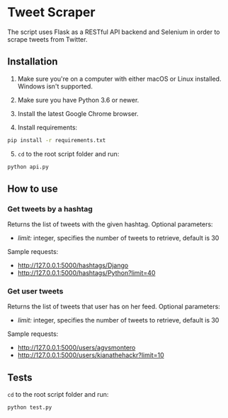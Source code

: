 # Tweet Scraper

The script uses Flask as a RESTful API backend and Selenium in order to scrape tweets from Twitter.

## Installation

1. Make sure you're on a computer with either macOS or Linux installed. Windows isn't supported.

2. Make sure you have Python 3.6 or newer.

3. Install the latest Google Chrome browser.

4. Install requirements:
```bash
pip install -r requirements.txt
```

5. `cd` to the root script folder and run:
```bash
python api.py
```

## How to use

### Get tweets by a hashtag

Returns the list of tweets with the given hashtag. Optional parameters:
* *limit:* integer, specifies the number of tweets to retrieve, default is 30

Sample requests:
* http://127.0.0.1:5000/hashtags/Django
* http://127.0.0.1:5000/hashtags/Python?limit=40

### Get user tweets

Returns the list of tweets that user has on her feed. Optional parameters:
* *limit:* integer, specifies the number of tweets to retrieve, default is 30

Sample requests:
* http://127.0.0.1:5000/users/agvsmontero
* http://127.0.0.1:5000/users/kianathehackr?limit=10

## Tests

`cd` to the root script folder and run:
```bash
python test.py
```
